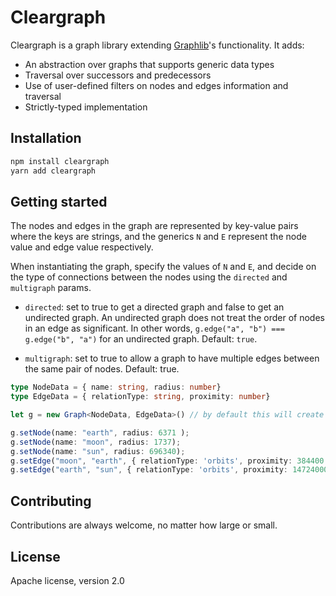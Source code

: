 # Cleargraph

Cleargraph is a graph library extending [Graphlib](https://github.com/dagrejs/graphlib)'s functionality. It adds:
 * An abstraction over graphs that supports generic data types
 * Traversal over successors and predecessors
 * Use of user-defined filters on nodes and edges information and traversal
 * Strictly-typed implementation
 
## Installation

```sh
npm install cleargraph
yarn add cleargraph
```

## Getting started

The nodes and edges in the graph are represented by key-value pairs where the keys are strings, 
and the generics `N` and `E` represent the node value and edge value respectively.

When instantiating the graph, specify the values of `N` and `E`, and decide on the type of connections between the nodes using the `directed` and `multigraph` params.

* `directed`: set to true to get a directed graph and false to get an undirected graph. An undirected graph does not treat the order of nodes in an edge as significant. In other words, `g.edge("a", "b") === g.edge("b", "a")` for an undirected graph. Default: `true`.

* `multigraph`: set to true to allow a graph to have multiple edges between the same pair of nodes. Default: true.

```typescript
type NodeData = { name: string, radius: number}
type EdgeData = { relationType: string, proximity: number}

let g = new Graph<NodeData, EdgeData>() // by default this will create a directed graph that allows multi-edges

g.setNode(name: "earth", radius: 6371 );
g.setNode(name: "moon", radius: 1737);
g.setNode(name: "sun", radius: 696340);
g.setEdge("moon", "earth", { relationType: 'orbits', proximity: 384400 });
g.setEdge("earth", "sun", { relationType: 'orbits', proximity: 147240000 });
```

## Contributing

Contributions are always welcome, no matter how large or small.

## License

Apache license, version 2.0
